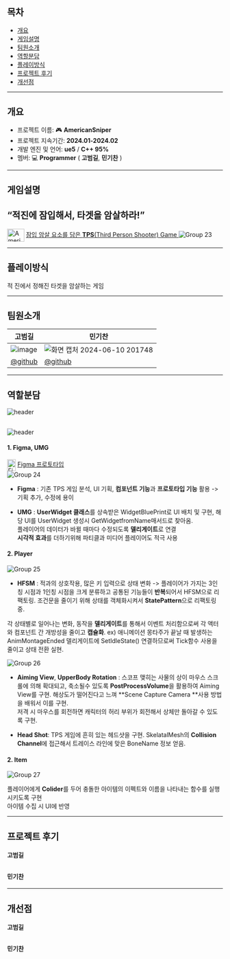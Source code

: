 ## 목차

* [개요](#개요)   
* [게임설명](#게임설명)  
* [팀원소개](#팀원소개)   
* [역할분담](#역할분담)   
* [플레이방식](#플레이방식)  
* [프로젝트 후기](#프로젝트-후기)  
* [개선점](#개선점)


---
## 개요 

-   프로젝트 이름: :video_game: **AmericanSniper**
-   프로젝트 지속기간: **2024.01-2024.02**
-   개발 엔진 및 언어: **ue5** / **C++ 95%**
-   멤버: :computer: **Programmer** ( **고범길**, **민기찬** )


---
## 게임설명 
**“적진에 잠입해서, 타겟을 암살하라!”**
-
<a href="https://youtu.be/AtsgU5bLuS8?feature=shared" target="blank"><img align="center" src="https://raw.githubusercontent.com/rahuldkjain/github-profile-readme-generator/master/src/images/icons/Social/youtube.svg" alt="AmericanSniper" height="30" width="40" /></a> [잠입 암살 요소를 담은 **TPS**(Third Person Shooter) Game  ](https://youtu.be/AtsgU5bLuS8?feature=shared)
![Group 23](https://github.com/PohangCandy/lfstest/assets/130345776/d9f571fd-56fa-4ab3-8c2a-fcd3a9d137c2)


---
## 플레이방식
적 진에서 정해진 타겟을 암살하는 게임


---
## 팀원소개 
고범길 | 민기찬
----|----|
![image](https://github.com/ImGunHyoeng/Ghospital_merge/assets/102517991/c0c9aa6a-d7ef-420c-a1a1-0481e615af4a)|![화면 캡처 2024-06-10 201748](https://github.com/PohangCandy/Slayer-Unity-/assets/130345776/143a15af-e71a-40de-8554-7971a73a6d2f)|
[@github](https://github.com/sethman7)|[@github](https://github.com/PohangCandy) |


---
## 역할분담 
![header](https://capsule-render.vercel.app/api?type=waving&text=고범길&color=755139FF&fontColor=F2EDD7FF&fontAlign=90&fontAlignY=40&fontSize=50)


##
![header](https://capsule-render.vercel.app/api?type=waving&text=민기찬&color=2BAE66FF&fontColor=FCF6F5FF&fontAlign=90&fontAlignY=40&fontSize=50)

#### 1. Figma, UMG
<a href="https://www.figma.com/design/96yMo6HbDTwvgvhsNtRZyD/Sniper-Elite?node-id=0-1&t=cPLs9rgKckOMBE9u-1" target="blank"><img align="center" src="https://i.namu.wiki/i/tyR9148Wphjb2F4cAstF0NdEfTnxF5gEmmMzzjPmNzF7u7gwmk2D3USUfjJ3JA-nrvkZQAynHevRmGyrm7ciU3rdiV-rxeS2CQk_15tnzhMfVScDbzl4aMQBerHC5vZPXCT_ihMWrHh7QVBbHk3LNQ.svg" alt="Figma" height="27" width="20" /></a> [Figma 프로토타입](https://www.figma.com/design/96yMo6HbDTwvgvhsNtRZyD/Sniper-Elite?node-id=0-1&t=cPLs9rgKckOMBE9u-1)  
![Group 24](https://github.com/PohangCandy/lfstest/assets/130345776/9eb35bae-527f-460e-868b-cf10f25a2fbe)

* **Figma** : 기존 TPS 게임 분석, UI 기획, **컴포넌트 기능**과 **프로토타입 기능** 활용 -> 기획 추가, 수정에 용이  

* **UMG** : **UserWidget 클래스**를 상속받은 WidgetBluePrint로 UI 배치 및 구현, 해당 UI를 UserWidget 생성시 GetWidgetfromName매서드로 찾아옴.  
플레이어의 데이터가 바뀔 때마다 수정되도록 **델리게이트**로 연결  
**시각적 효과**를 더하기위해 파티클과 미디어 플레이어도 적극 사용


#### 2. Player
![Group 25](https://github.com/PohangCandy/lfstest/assets/130345776/4cde8aa5-310e-4636-a4a3-f62347c64624)  

* **HFSM** : 적과의 상호작용, 많은 키 입력으로 상태 변화 -> 플레이어가 가지는 3인칭 시점과 1인칭 시점을 크게 분류하고 공통된 기능들이 **반복**되어서 HFSM으로 리팩토링. 조건문을 줄이기 위해 상태를 객체화시켜서 **StatePattern**으로 리팩토링 중.

각 상태별로 일어나는 변화, 동작을 **델리게이트**를 통해서 이벤트 처리함으로써 각 액터와 컴포넌트 간 개방성을 줄이고 **캡슐화**.
ex) 애니메이션 몽타주가 끝날 때 발생하는 AnimMontageEnded 델리게이트에 SetIdleState() 연결하므로써 Tick함수 사용을 줄이고 상태 전환 실현. 


![Group 26](https://github.com/PohangCandy/lfstest/assets/130345776/e9dd486d-17da-4954-85d9-4b801e0a77ae)  

* **Aiming View**, **UpperBody Rotation**  : 스코프 맺히는 사물의 상이 마우스 스크롤에 의해 확대되고, 축소될수 있도록 **PostProcessVolume**을 활용하여 Aiming View를 구현. 해상도가 떨어진다고 느껴  **Scene Capture Camera **사용 방법을 배워서 이를 구현.  
  저격 시 마우스를 회전하면 캐릭터의 허리 부위가 회전해서 상체만 돌아갈 수 있도록 구현.  

* **Head Shot**: TPS 게임에 흔히 있는 헤드샷을 구현. SkelatalMesh의 **Collision Channel**에 접근해서 트레이스 라인에 맞은 BoneName 정보 얻음. 


#### 2. Item
![Group 27](https://github.com/PohangCandy/lfstest/assets/130345776/f1c16be7-f9ea-4b8f-9f53-197764091649)  

플레이어에게 **Colider**를 두어 충돌한 아이템의 이펙트와 이름을 나타내는 함수를 실행시키도록 구현  
아이템 수집 시 UI에 반영

---
## 프로젝트 후기
#### 고범길

##
#### 민기찬



---
## 개선점
#### 고범길


##
#### 민기찬

